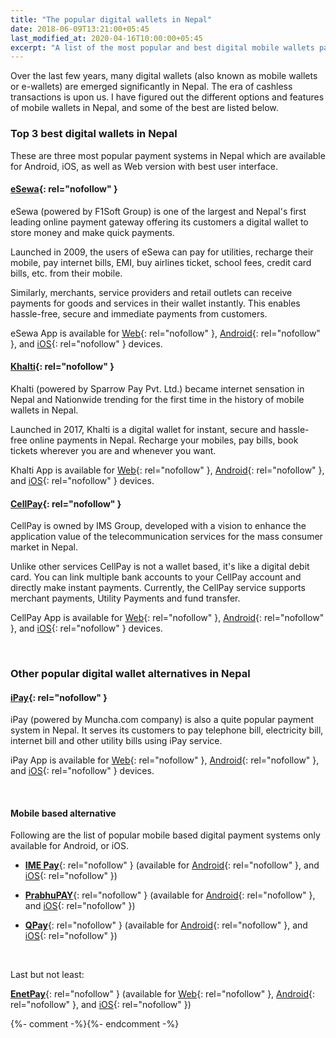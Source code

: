 ```yaml
---
title: "The popular digital wallets in Nepal"
date: 2018-06-09T13:21:00+05:45
last_modified_at: 2020-04-16T10:00:00+05:45
excerpt: "A list of the most popular and best digital mobile wallets payment systems in Nepal."
---
```


Over the last few years, many digital wallets (also known as mobile wallets or e-wallets) are emerged significantly in Nepal. The era of cashless transactions is upon us. I have figured out the different options and features of mobile wallets in Nepal, and some of the best are listed below.

### Top 3 best digital wallets in Nepal

These are three most popular payment systems in Nepal which are available for Android, iOS, as well as Web version with best user interface.

#### [eSewa](https://esewa.com.np/){: rel="nofollow" }

eSewa (powered by F1Soft Group) is one of the largest and Nepal's first leading online payment gateway offering its customers a digital wallet to store money and make quick payments.

Launched in 2009, the users of eSewa can pay for utilities, recharge their mobile, pay internet bills, EMI, buy airlines ticket, school fees, credit card bills, etc. from their mobile.

Similarly, merchants, service providers and retail outlets can receive payments for goods and services in their wallet instantly. This enables hassle-free, secure and immediate payments from customers.

eSewa App is available for [Web](https://esewa.com.np/){: rel="nofollow" }, [Android](https://play.google.com/store/apps/details?id=com.f1soft.esewa){: rel="nofollow" }, and [iOS](https://itunes.apple.com/us/app/esewa/id614370939?ls=1&mt=8){: rel="nofollow" } devices.

#### [Khalti](https://khalti.com/){: rel="nofollow" }

Khalti (powered by Sparrow Pay Pvt. Ltd.) became internet sensation in Nepal and Nationwide trending for the first time in the history of mobile wallets in Nepal.

Launched in 2017, Khalti is a digital wallet for instant, secure and hassle-free online payments in Nepal. Recharge your mobiles, pay bills, book tickets wherever you are and whenever you want.

Khalti App is available for [Web](https://khalti.com/){: rel="nofollow" }, [Android](https://play.google.com/store/apps/details?id=com.khalti){: rel="nofollow" }, and [iOS](https://itunes.apple.com/us/app/khalti/id1263400741?ls=1&mt=8){: rel="nofollow" } devices.

#### [CellPay](https://cellpay.com.np/){: rel="nofollow" }

CellPay is owned by IMS Group, developed with a vision to enhance the application value of the telecommunication services for the mass consumer market in Nepal.

Unlike other services CellPay is not a wallet based, it's like a digital debit card. You can link multiple bank accounts to your CellPay account and directly make instant payments. Currently, the CellPay service supports merchant payments, Utility Payments and fund transfer.

CellPay App is available for [Web](https://app.cellpay.com.np/){: rel="nofollow" }, [Android](https://play.google.com/store/apps/details?id=com.cellpay){: rel="nofollow" }, and [iOS](https://itunes.apple.com/us/app/cellpay/id1441280711?mt=8){: rel="nofollow" } devices.

<br>

### Other popular digital wallet alternatives in Nepal

#### [iPay](https://ipay.com.np/){: rel="nofollow" }

iPay (powered by Muncha.com company) is also a quite popular payment system in Nepal.  It serves its customers to pay telephone bill, electricity bill, internet bill and other utility bills using iPay service.

iPay App is available for [Web](https://ipay.com.np/){: rel="nofollow" }, [Android](https://play.google.com/store/apps/details?id=np.com.focusone.ipay){: rel="nofollow" }, and [iOS](https://itunes.apple.com/us/app/ipay-nepal/id1091094163?ls=1&mt=8){: rel="nofollow" } devices.

<br>

#### Mobile based alternative

Following are the list of popular mobile based digital payment systems only available for Android, or iOS.

* [**IME Pay**](http://www.imepay.com.np/){: rel="nofollow" } (available for [Android](https://play.google.com/store/apps/details?id=com.swifttechnology.imepay){: rel="nofollow" }, and [iOS](https://itunes.apple.com/np/app/ime-pay/id1241888344?mt=8){: rel="nofollow" })

* [**PrabhuPAY**](https://prabhupay.com/){: rel="nofollow" } (available for [Android](https://play.google.com/store/apps/details?id=com.prabhutech.prabhupay&hl=en){: rel="nofollow" }, and [iOS](https://itunes.apple.com/np/app/prabhupay-mobile-wallet/id1451300760?mt=8){: rel="nofollow" })

* [**QPay**](http://www.qpay.com.np/){: rel="nofollow" } (available for [Android](https://play.google.com/store/apps/details?id=net.qpaysolutions.QPay){: rel="nofollow" }, and [iOS](https://itunes.apple.com/us/app/qpay-nepal/id1127765416?mt=8){: rel="nofollow" })

<br>

Last but not least:

[**EnetPay**](https://www.enetpayment.com/){: rel="nofollow" } (available for [Web](https://www.enetpayment.com/){: rel="nofollow" }, [Android](https://play.google.com/store/apps/details?id=np.com.onlinepayment){: rel="nofollow" }, and [iOS](https://itunes.apple.com/US/app/id1374131281?mt=8){: rel="nofollow" })

{%- comment -%}<!-- [**Nepzy**](https://www.nepzy.com){: rel="nofollow" } (for [Android](https://play.google.com/store/apps/details?id=com.itgc.nepzy){: rel="nofollow" } or [iOS](https://itunes.apple.com/in/app/nepzy/id1059692410?mt=8){: rel="nofollow" }) -->{%- endcomment -%}
